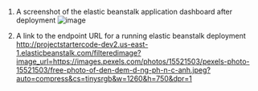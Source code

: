 
1. A screenshot of the elastic beanstalk application dashboard after deployment
   ![image](123123)

2. A link to the endpoint URL for a running elastic beanstalk deployment
   http://projectstartercode-dev2.us-east-1.elasticbeanstalk.com/filteredimage?image_url=https://images.pexels.com/photos/15521503/pexels-photo-15521503/free-photo-of-den-dem-d-ng-ph-n-c-anh.jpeg?auto=compress&cs=tinysrgb&w=1260&h=750&dpr=1
